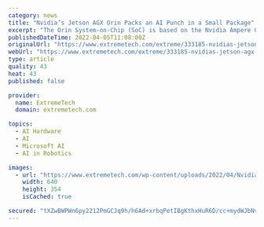 ```yaml
---
category: news
title: "Nvidia’s Jetson AGX Orin Packs an AI Punch in a Small Package"
excerpt: "The Orin System-on-Chip (SoC) is based on the Nvidia Ampere GPU architecture and has 2,048 CUDA cores, 64 Tensor Cores, and 2 Deep Learning Accelerator (DLA) engines. It can deliver an astonishing 275 TOPS of raw AI performance for models that have been ..."
publishedDateTime: 2022-04-05T11:08:00Z
originalUrl: "https://www.extremetech.com/extreme/333185-nvidias-jetson-agx-orin-packs-an-ai-punch-in-a-small-package"
webUrl: "https://www.extremetech.com/extreme/333185-nvidias-jetson-agx-orin-packs-an-ai-punch-in-a-small-package"
type: article
quality: 43
heat: 43
published: false

provider:
  name: ExtremeTech
  domain: extremetech.com

topics:
  - AI Hardware
  - AI
  - Microsoft AI
  - AI in Robotics

images:
  - url: "https://www.extremetech.com/wp-content/uploads/2022/04/Nvidia-Jetson-AGX-Orin-640x354.jpg"
    width: 640
    height: 354
    isCached: true

secured: "tXZwBWPWn6py2212PmGCJq9h/h6Ad+xrbqPetIBgKthxHuR6D/cc+mydWJbNvMwYCh9SWYVtFrzaBwSTE96TnwIralopoqJ0VrTisU9mt4UHlJJHqRTYfi4KSvt019dG8pTRzjj0MxEqoTLPg0Nwo/R083svWK1P+wadhxJ+S9Sn3yjxfzO96L+BBbcAtz43hqYqktZLJFpiGGmQ9kcy5eyDP6sqZGWcmWRQZS2L0FuRowaNeO5dVBNtOhJ54o/ztVN8HA2CnhHvgqwQCVSuIepMVRaiXmhzi1k1vNHAl/yEH2pgELEvSj1ExJaq7D/0NTv7dyqnaeV6qfvgrdNm1WLaIG0PtinvnE8rvgnkSL4=;NIK3Mcq1Lw6q++3Sv1mr1g=="
---
```


